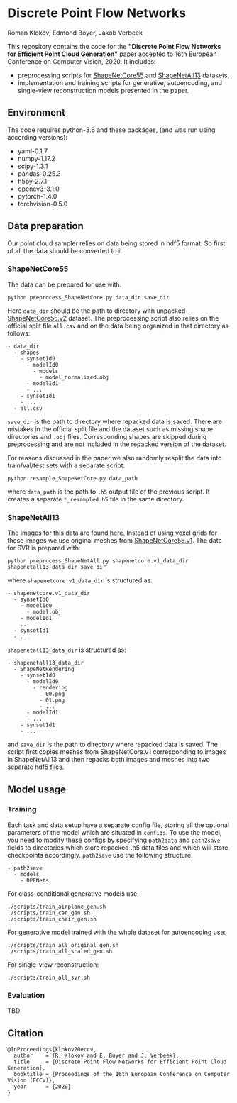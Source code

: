 # Discrete Point Flow Networks 
Roman Klokov, Edmond Boyer, Jakob Verbeek

This repository contains the code for the **"Discrete Point Flow Networks for Efficient Point Cloud Generation"** [paper](https://arxiv.org/abs/2007.10170) accepted to 16th European Conference on Computer Vision, 2020.
It includes:
- preprocessing scripts for [ShapeNetCore55](https://www.shapenet.org/download/shapenetcore) and [ShapeNetAll13](http://3d-r2n2.stanford.edu/) datasets,
- implementation and training scripts for generative, autoencoding, and single-view reconstruction models presented in the paper.

## Environment
The code requires python-3.6 and these packages, (and was run using according versions):
- yaml-0.1.7
- numpy-1.17.2
- scipy-1.3.1
- pandas-0.25.3
- h5py-2.7.1
- opencv3-3.1.0
- pytorch-1.4.0
- torchvision-0.5.0

## Data preparation
Our point cloud sampler relies on data being stored in hdf5 format. So first of all the data should be converted to it.

### ShapeNetCore55
The data can be prepared for use with:
```
python preprocess_ShapeNetCore.py data_dir save_dir
```
Here `data_dir` should be the path to directory with unpacked [ShapeNetCore55.v2](https://www.shapenet.org/download/shapenetcore) dataset. The preprocessing script also relies on the official split file `all.csv` and on the data being organized in that directory as follows:
```
- data_dir
  - shapes
    - synsetId0
      - modelId0
        - models
          - model_normalized.obj
      - modelId1
      - ...
    - synsetId1
    - ...
  - all.csv
```
`save_dir` is the path to directory where repacked data is saved. There are mistakes in the official split file and the dataset such as missing shape directories and `.obj` files. Corresponding shapes are skipped during preprocessing and are not included in the repacked version of the dataset.

For reasons discussed in the paper we also randomly resplit the data into train/val/test sets with a separate script:
```
python resample_ShapeNetCore.py data_path
```
where `data_path` is the path to `.h5` output file of the previous script. It creates a separate `*_resampled.h5` file in the same directory.

### ShapeNetAll13
The images for this data are found [here](http://3d-r2n2.stanford.edu/). Instead of using voxel grids for these images we use original meshes from [ShapeNetCore55.v1](https://www.shapenet.org/download/shapenetcore). The data for SVR is prepared with:
```
python preprocess_ShapeNetAll.py shapenetcore.v1_data_dir shapenetall13_data_dir save_dir
```
where `shapenetcore.v1_data_dir` is structured as:
```
- shapenetcore.v1_data_dir
  - synsetId0
    - modelId0
      - model.obj
    - modelId1
    ...
  - synsetId1
  - ...
```
`shapenetall13_data_dir` is structured as:
```
- shapenetall13_data_dir
  - ShapeNetRendering
    - synsetId0
      - modelId0
        - rendering
          - 00.png
          - 01.png
          - ...
      - modelId1
      - ...
    - synsetId1
    - ...
```
and `save_dir` is the path to directory where repacked data is saved. The script first copies meshes from ShapeNetCore.v1 corresponding to images in ShapeNetAll13 and then repacks both images and meshes into two separate hdf5 files.

## Model usage
### Training
Each task and data setup have a separate config file, storing all the optional parameters of the model which are situated in `configs`. To use the model, you need to modify these configs by specifying `path2data` and `path2save` fields to directories which store repacked .h5 data files and which will store checkpoints accordingly. `path2save` use the following structure:
```
- path2save
  - models
    - DPFNets
```

For class-conditional generative models use:
```
./scripts/train_airplane_gen.sh
./scripts/train_car_gen.sh
./scripts/train_chair_gen.sh
```
For generative model trained with the whole dataset for autoencoding use:
```
./scripts/train_all_original_gen.sh
./scripts/train_all_scaled_gen.sh
```
For single-view reconstruction:
```
./scripts/train_all_svr.sh
```

### Evaluation
TBD

## Citation
```
@InProceedings{klokov20eccv,
  author    = {R. Klokov and E. Boyer and J. Verbeek},
  title     = {Discrete Point Flow Networks for Efficient Point Cloud Generation},
  booktitle = {Proceedings of the 16th European Conference on Computer Vision (ECCV)},
  year      = {2020}
}
```
